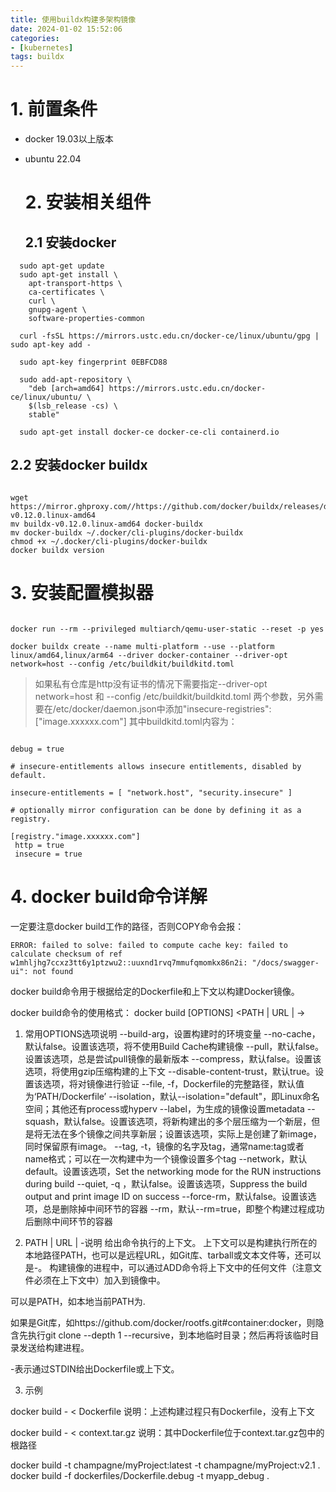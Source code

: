 ```yaml
---
title: 使用buildx构建多架构镜像
date: 2024-01-02 15:52:06
categories:
- [kubernetes]
tags: buildx
---
```


# 1. 前置条件

- docker 19.03以上版本
- ubuntu 22.04
  
  # 2. 安装相关组件
  
  ## 2.1 安装docker
  
```
  sudo apt-get update
  sudo apt-get install \
    apt-transport-https \
    ca-certificates \
    curl \
    gnupg-agent \
    software-properties-common

  curl -fsSL https://mirrors.ustc.edu.cn/docker-ce/linux/ubuntu/gpg | sudo apt-key add -

  sudo apt-key fingerprint 0EBFCD88

  sudo add-apt-repository \
    "deb [arch=amd64] https://mirrors.ustc.edu.cn/docker-ce/linux/ubuntu/ \
    $(lsb_release -cs) \
    stable"

  sudo apt-get install docker-ce docker-ce-cli containerd.io
```

## 2.2 安装docker buildx
```

wget https://mirror.ghproxy.com//https://github.com/docker/buildx/releases/download/v0.12.0/buildx-v0.12.0.linux-amd64
mv buildx-v0.12.0.linux-amd64 docker-buildx
mv docker-buildx ~/.docker/cli-plugins/docker-buildx
chmod +x ~/.docker/cli-plugins/docker-buildx
docker buildx version

```
# 3. 安装配置模拟器
```

docker run --rm --privileged multiarch/qemu-user-static --reset -p yes

docker buildx create --name multi-platform --use --platform linux/amd64,linux/arm64 --driver docker-container --driver-opt network=host --config /etc/buildkit/buildkitd.toml

```
> 如果私有仓库是http没有证书的情况下需要指定--driver-opt network=host 和 --config /etc/buildkit/buildkitd.toml 两个参数，另外需要在/etc/docker/daemon.json中添加"insecure-registries": ["image.xxxxxx.com"]
其中buildkitd.toml内容为：
```

debug = true

# insecure-entitlements allows insecure entitlements, disabled by default.

insecure-entitlements = [ "network.host", "security.insecure" ]

# optionally mirror configuration can be done by defining it as a registry.

[registry."image.xxxxxx.com"]
 http = true
 insecure = true
```
# 4. docker build命令详解
一定要注意docker build工作的路径，否则COPY命令会报：
```
ERROR: failed to solve: failed to compute cache key: failed to calculate checksum of ref w1mhljhg7ccxz3tt6y1ptzwu2::uuxnd1rvq7mmufqmomkx86n2i: "/docs/swagger-ui": not found
```
docker build命令用于根据给定的Dockerfile和上下文以构建Docker镜像。

docker build命令的使用格式：
docker build [OPTIONS] <PATH | URL | ->

1. 常用OPTIONS选项说明
--build-arg，设置构建时的环境变量
--no-cache，默认false。设置该选项，将不使用Build Cache构建镜像
--pull，默认false。设置该选项，总是尝试pull镜像的最新版本
--compress，默认false。设置该选项，将使用gzip压缩构建的上下文
--disable-content-trust，默认true。设置该选项，将对镜像进行验证
--file, -f，Dockerfile的完整路径，默认值为‘PATH/Dockerfile’
--isolation，默认--isolation="default"，即Linux命名空间；其他还有process或hyperv
--label，为生成的镜像设置metadata
--squash，默认false。设置该选项，将新构建出的多个层压缩为一个新层，但是将无法在多个镜像之间共享新层；设置该选项，实际上是创建了新image，同时保留原有image。
--tag, -t，镜像的名字及tag，通常name:tag或者name格式；可以在一次构建中为一个镜像设置多个tag
--network，默认default。设置该选项，Set the networking mode for the RUN instructions during build
--quiet, -q ，默认false。设置该选项，Suppress the build output and print image ID on success
--force-rm，默认false。设置该选项，总是删除掉中间环节的容器
--rm，默认--rm=true，即整个构建过程成功后删除中间环节的容器

2. PATH | URL | -说明
给出命令执行的上下文。
上下文可以是构建执行所在的本地路径PATH，也可以是远程URL，如Git库、tarball或文本文件等，还可以是-。
构建镜像的进程中，可以通过ADD命令将上下文中的任何文件（注意文件必须在上下文中）加入到镜像中。

可以是PATH，如本地当前PATH为.

如果是Git库，如https://github.com/docker/rootfs.git#container:docker，则隐含先执行git clone --depth 1 --recursive，到本地临时目录；然后再将该临时目录发送给构建进程。

-表示通过STDIN给出Dockerfile或上下文。

3. 示例

docker build - < Dockerfile
说明：上述构建过程只有Dockerfile，没有上下文

docker build - < context.tar.gz
说明：其中Dockerfile位于context.tar.gz包中的根路径

docker build -t champagne/myProject:latest -t champagne/myProject:v2.1 .
docker build -f dockerfiles/Dockerfile.debug -t myapp_debug .
